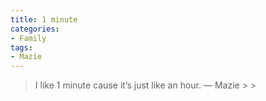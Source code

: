 ```yaml
---
title: 1 minute
categories:
- Family
tags:
- Mazie
---
```


<blockquote>I like 1 minute cause it’s just like an hour.
— Mazie
> 
> </blockquote>
